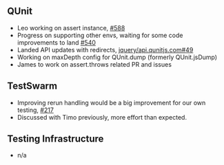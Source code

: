 ## QUnit

-   Leo working on assert instance,
    [\#588](https://github.com/jquery/qunit/pull/588)
-   Progress on supporting other envs, waiting for some code
    improvements to land
    [\#540](https://github.com/jquery/qunit/pull/540)
-   Landed API updates with redirects,
    [jquery/api.qunitjs.com\#49](https://github.com/jquery/api.qunitjs.com/pull/49)
-   Working on maxDepth config for QUnit.dump (formerly QUnit.jsDump)
-   James to work on assert.throws related PR and issues

## TestSwarm

-   Improving rerun handling would be a big improvement for our own testing,
[\#217](https://github.com/jquery/testswarm/issues/217)
-   Discussed with Timo previously, more effort than expected.

## Testing Infrastructure

-   n/a
